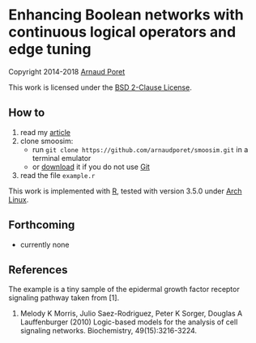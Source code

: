 # Enhancing Boolean networks with continuous logical operators and edge tuning

Copyright 2014-2018 [Arnaud Poret](https://github.com/arnaudporet)

This work is licensed under the [BSD 2-Clause License](https://opensource.org/licenses/BSD-2-Clause).

## How to

1. read my [article](https://arxiv.org/abs/1407.1135)
2. clone smoosim:
    * run `git clone https://github.com/arnaudporet/smoosim.git` in a terminal emulator
    * or [download](https://github.com/arnaudporet/smoosim/archive/master.zip) it if you do not use [Git](https://git-scm.com)
3. read the file `example.r`

This work is implemented with [R](https://www.r-project.org), tested with version 3.5.0 under [Arch Linux](https://www.archlinux.org).

## Forthcoming

* currently none

## References

The example is a tiny sample of the epidermal growth factor receptor signaling pathway taken from [1].

1. Melody K Morris, Julio Saez-Rodriguez, Peter K Sorger, Douglas A Lauffenburger (2010) Logic-based models for the analysis of cell signaling networks. Biochemistry, 49(15):3216-3224.
